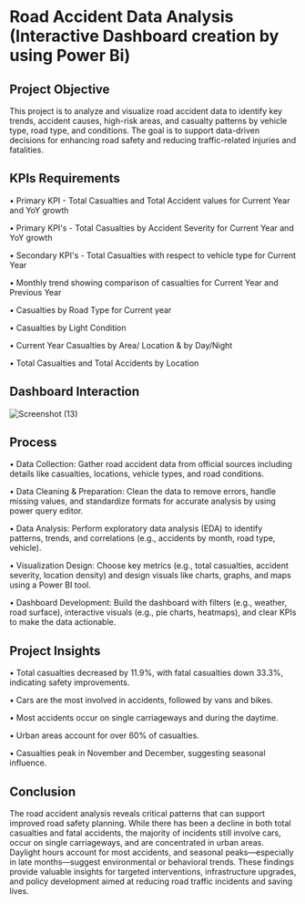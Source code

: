 # Road Accident Data Analysis (Interactive Dashboard creation by using Power Bi)
## Project Objective
This project is to analyze and visualize road accident data to identify key trends, accident causes, high-risk areas, and casualty patterns by vehicle type, road type, and conditions. The goal is to support data-driven decisions for enhancing road safety and reducing traffic-related injuries and fatalities.

## KPIs Requirements
•	Primary KPI - Total Casualties and Total Accident values for Current Year and YoY growth

•	Primary KPI's - Total Casualties by Accident Severity for Current Year and YoY growth

•	Secondary KPI's - Total Casualties with respect to vehicle type for Current Year

•	Monthly trend showing comparison of casualties for Current Year and Previous Year

•	Casualties by Road Type for Current year 

•	Casualties by Light Condition

•	Current Year Casualties by Area/ Location & by Day/Night

•	Total Casualties and Total Accidents by Location

## Dashboard Interaction

![Screenshot (13)](https://github.com/user-attachments/assets/faac1217-d917-4a42-9eac-3edf646acb4d)

## Process
•  Data Collection: Gather road accident data from official sources including details like casualties, locations, vehicle types, and road conditions.

•  Data Cleaning & Preparation: Clean the data to remove errors, handle missing values, and standardize formats for accurate analysis by using power query editor.

•  Data Analysis: Perform exploratory data analysis (EDA) to identify patterns, trends, and correlations (e.g., accidents by month, road type, vehicle).

•  Visualization Design: Choose key metrics (e.g., total casualties, accident severity, location density) and design visuals like charts, graphs, and maps using a Power BI tool.

•  Dashboard Development: Build the dashboard with filters (e.g., weather, road surface), interactive visuals (e.g., pie charts, heatmaps), and clear KPIs to make the data actionable.

## Project Insights

•	Total casualties decreased by 11.9%, with fatal casualties down 33.3%, indicating safety improvements.

•	Cars are the most involved in accidents, followed by vans and bikes.

•	Most accidents occur on single carriageways and during the daytime.

•	Urban areas account for over 60% of casualties.

•	Casualties peak in November and December, suggesting seasonal influence.


## Conclusion

The road accident analysis reveals critical patterns that can support improved road safety planning. While there has been a decline in both total casualties and fatal accidents, the majority of incidents still involve cars, occur on single carriageways, and are concentrated in urban areas. Daylight hours account for most accidents, and seasonal peaks—especially in late months—suggest environmental or behavioral trends. These findings provide valuable insights for targeted interventions, infrastructure upgrades, and policy development aimed at reducing road traffic incidents and saving lives.







